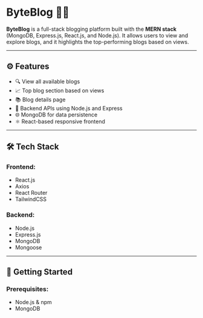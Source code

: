 # ByteBlog 📝🚀

**ByteBlog** is a full-stack blogging platform built with the **MERN stack** (MongoDB, Express.js, React.js, and Node.js). It allows users to view and explore blogs, and it highlights the top-performing blogs based on views.

---
## ⚙️ Features

- 🔍 View all available blogs
- 📈 Top blog section based on views
- 📚 Blog details page
- 🧠 Backend APIs using Node.js and Express
- 🌐 MongoDB for data persistence
- ⚛️ React-based responsive frontend

---

## 🛠️ Tech Stack

### Frontend:
- React.js
- Axios
- React Router
- TailwindCSS 

### Backend:
- Node.js
- Express.js
- MongoDB
- Mongoose

---

## 🚀 Getting Started

### Prerequisites:
- Node.js & npm
- MongoDB


